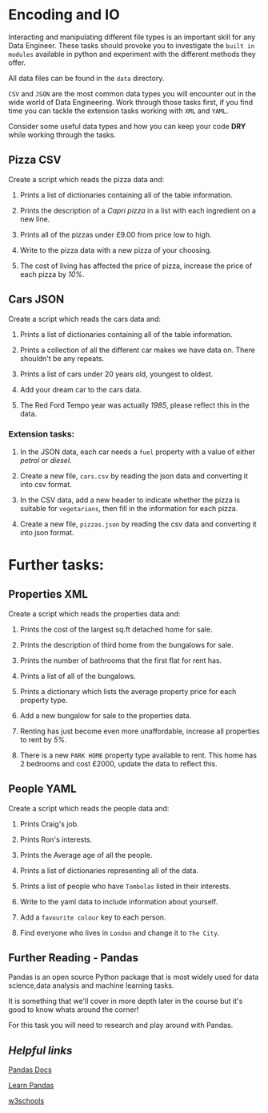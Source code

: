# Encoding and IO

Interacting and manipulating different file types is an important skill for any Data Engineer. These tasks should provoke you to investigate the `built in modules` available in python and experiment with the different methods they offer.

All data files can be found in the `data` directory.

`CSV` and `JSON` are the most common data types you will encounter out in the wide world of Data Engineering. Work through those tasks first, if you find time you can tackle the extension tasks working with `XML` and `YAML`.

Consider some useful data types and how you can keep your code **DRY** while working through the tasks.

## Pizza CSV

Create a script which reads the pizza data and:

1. Prints a list of dictionaries containing all of the table information.

2. Prints the description of a _Capri pizza_ in a list with each ingredient on a new line.

3. Prints all of the pizzas under £9.00 from price low to high.

4. Write to the pizza data with a new pizza of your choosing.

5. The cost of living has affected the price of pizza, increase the price of each pizza by _10%_.

## Cars JSON

Create a script which reads the cars data and:

1. Prints a list of dictionaries containing all of the table information.

2. Prints a collection of all the different car makes we have data on. There shouldn't be any repeats.

3. Prints a list of cars under 20 years old, youngest to oldest.

4. Add your dream car to the cars data.

5. The Red Ford Tempo year was actually _1985_, please reflect this in the data.

### Extension tasks:

1. In the JSON data, each car needs a `fuel` property with a value of either _petrol_ or _diesel_.

2. Create a new file, `cars.csv` by reading the json data and converting it into csv format.

3. In the CSV data, add a new header to indicate whether the pizza is suitable for `vegetarians`, then fill in the information for each pizza.

4. Create a new file, `pizzas.json` by reading the csv data and converting it into json format.

# Further tasks:

## Properties XML

Create a script which reads the properties data and:

1. Prints the cost of the largest sq.ft detached home for sale.

2. Prints the description of third home from the bungalows for sale.

3. Prints the number of bathrooms that the first flat for rent has.

4. Prints a list of all of the bungalows.

5. Prints a dictionary which lists the average property price for each property type.

6. Add a new bungalow for sale to the properties data.

7. Renting has just become even more unaffordable, increase all properties to rent by _5%_.

8. There is a new `PARK HOME` property type available to rent. This home has 2 bedrooms and cost £2000, update the data to reflect this.

## People YAML

Create a script which reads the people data and:

1. Prints Craig's job.

2. Prints Ron's interests.

3. Prints the Average age of all the people.

4. Prints a list of dictionaries representing all of the data.

5. Prints a list of people who have `Tombolas` listed in their interests.

6. Write to the yaml data to include information about yourself.

7. Add a `favourite colour` key to each person.

8. Find everyone who lives in `London` and change it to `The City`.

## Further Reading - Pandas

Pandas is an open source Python package that is most widely used for data science,data analysis and machine learning tasks.

It is something that we'll cover in more depth later in the course but it's good to know whats around the corner!

For this task you will need to research and play around with Pandas.

## _Helpful links_

[Pandas Docs](https://pandas.pydata.org/docs/)

[Learn Pandas](https://www.learnpython.org/en/Pandas_Basics)

[w3schools](https://www.w3schools.com/python/pandas/default.asp)
